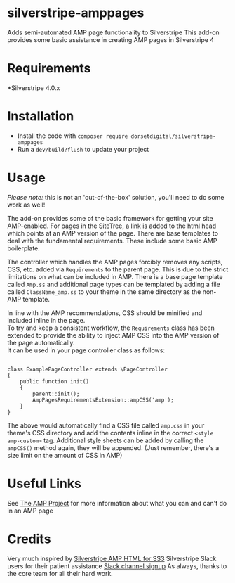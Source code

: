 # silverstripe-amppages
Adds semi-automated AMP page functionality to Silverstripe
This add-on provides some basic assistance in creating AMP pages in Silverstripe 4

# Requirements
*Silverstripe 4.0.x

# Installation
* Install the code with `composer require dorsetdigital/silverstripe-amppages`
* Run a `dev/build?flush` to update your project

# Usage
*Please note:* this is not an 'out-of-the-box' solution, you'll need to do some work as well!

The add-on provides some of the basic framework for getting your site AMP-enabled.   For pages in the SiteTree, a link is added to the html head which points at an AMP version of the page.
There are base templates to deal with the fundamental requirements.  These include some basic AMP boilerplate.

The controller which handles the AMP pages forcibly removes any scripts, CSS, etc. added via `Requirements` to the parent page.  This is due to the strict limitations on what can be included in AMP.
There is a base page template called `Amp.ss` and additional page types can be templated by adding a file called `ClassName_amp.ss` to your theme in the same directory as the non-AMP template.

In line with the AMP recommendations, CSS should be minified and included inline in the page.  
To try and keep a consistent workflow, the `Requirements` class has been extended to provide the ability to inject AMP CSS into the AMP version of the page automatically.  
It can be used in your page controller class as follows:

```use DorsetDigital\SilverStripeAmpPages\AmpPagesRequirementsExtension;

class ExamplePageController extends \PageController
{
    public function init()
    {
        parent::init();
        AmpPagesRequirementsExtension::ampCSS('amp');
    }
}
```

The above would automatically find a CSS file called `amp.css` in your theme's CSS directory and add the contents inline in the correct `<style amp-custom>` tag.   Additional style sheets can be added by calling the `ampCSS()` method again, they will be appended.   (Just remember, there's a size limit on the amount of CSS in AMP)


# Useful Links
See [The AMP Project](https://www.ampproject.org/) for more information about what you can and can't do in an AMP page


# Credits
Very much inspired by [Silverstripe AMP HTML for SS3](https://github.com/thezenmonkey/silverstripe-amp)
Silverstripe Slack users for their patient assistance [Slack channel signup](https://www.silverstripe.org/community/slack-signup/)
As always, thanks to the core team for all their hard work.  
